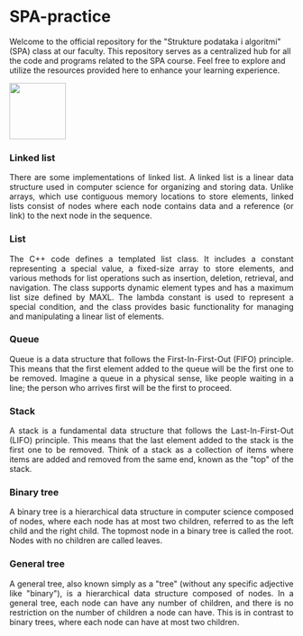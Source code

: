# SPA-practice
Welcome to the official repository for the "Strukture podataka i algoritmi"(SPA) class at our faculty. This repository serves as a centralized hub for all the code and programs related to the SPA course. Feel free to explore and utilize the resources provided here to enhance your learning experience.

<img src= "https://upload.wikimedia.org/wikipedia/commons/thumb/1/18/ISO_C%2B%2B_Logo.svg/1200px-ISO_C%2B%2B_Logo.svg.png" width = "100" height="100">

### Linked list
  
<p align="justify">
There are some implementations of linked list. A linked list is a linear data structure used in computer science for organizing and storing data. Unlike arrays, which use contiguous memory locations to store elements, linked lists consist of nodes where each node contains data and a reference (or link) to the next node in the sequence.
</p>

### List
  
<p align="justify">
The C++ code defines a templated list class. It includes a constant representing a special value, a fixed-size array to store elements, and various methods for list operations such as insertion, deletion, retrieval, and navigation. The class supports dynamic element types and has a maximum list size defined by MAXL. The lambda constant is used to represent a special condition, and the class provides basic functionality for managing and manipulating a linear list of elements.
</p>

### Queue

<p align="justify">
Queue is a data structure that follows the First-In-First-Out (FIFO) principle. This means that the first element added to the queue will be the first one to be removed. Imagine a queue in a physical sense, like people waiting in a line; the person who arrives first will be the first to proceed.
</p>

### Stack

<p align="justify">
A stack is a fundamental data structure that follows the Last-In-First-Out (LIFO) principle. This means that the last element added to the stack is the first one to be removed. Think of a stack as a collection of items where items are added and removed from the same end, known as the "top" of the stack.
</p>

### Binary tree

<p align="justify">
A binary tree is a hierarchical data structure in computer science composed of nodes, where each node has at most two children, referred to as the left child and the right child. The topmost node in a binary tree is called the root. Nodes with no children are called leaves.
</p>

### General tree

<p align="justify">
A general tree, also known simply as a "tree" (without any specific adjective like "binary"), is a hierarchical data structure composed of nodes. In a general tree, each node can have any number of children, and there is no restriction on the number of children a node can have. This is in contrast to binary trees, where each node can have at most two children.
</p>
